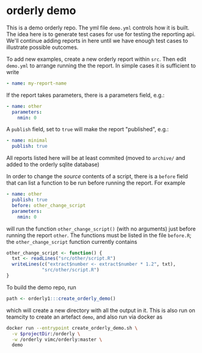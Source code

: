 # orderly demo

This is a demo orderly repo.  The yml file `demo.yml` controls how it is built.  The idea here is to generate test cases for use for testing the reporting api.  We'll continue adding reports in here until we have enough test cases to illustrate possible outcomes.

To add new examples, create a new orderly report within `src`.  Then edit `demo.yml` to arrange running the the report.  In simple cases it is sufficient to write

```yaml
- name: my-report-name
```

If the report takes parameters, there is a parameters field, e.g.:

```yaml
- name: other
  parameters:
    nmin: 0
```

A `publish` field, set to `true` will make the report "published", e.g.:

```yaml
- name: minimal
  publish: true
```

All reports listed here will be at least commited (moved to `archive/` and added to the orderly sqlite database)

In order to change the *source* contents of a script, there is a `before` field that can list a function to be run before running the report.  For example

```yaml
- name: other
  publish: true
  before: other_change_script
  parameters:
    nmin: 0
```

will run the function `other_change_script()` (with no arguments) just before running the report `other`.  The functions must be listed in the file `before.R`; the `other_change_script` function currently contains

```r
other_change_script <- function() {
  txt <- readLines("src/other/script.R")
  writeLines(c("extract$number <- extract$number * 1.2", txt),
             "src/other/script.R")
}
```

To build the demo repo, run

```r
path <- orderly1:::create_orderly_demo()
```

which will create a new directory with all the output in it.  This is also run on teamcity to create an artefact `demo`, and also run via docker as

```sh
docker run --entrypoint create_orderly_demo.sh \
  -v $projectDir:/orderly \
  -w /orderly vimc/orderly:master \
  demo
```

